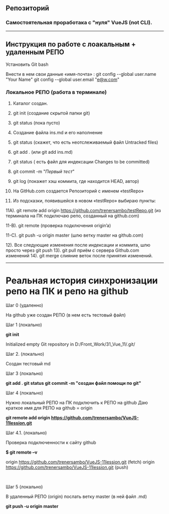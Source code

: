 ## Репозиторий

### Самостоятельная проработака с "нуля" VueJS (not CLI).

_______

## Инструкция по работе с лоакальным + удаленным РЕПО


Установить Git bash 

Внести в нем свои данные «имя-почта» :
git config --global user.name "Your Name"
git config --global user.email "e@w.com"

 ### Локальное РЕПО (работа в терминале)

1. Каталог создан.
2. git init (создание скрытой папки git)
3. git status (пока пусто)
4. Создание файла ins.md и его наполнение
5. git status (скажет, что есть неотслеживаемый файл Untracked files)
6. git add . (или  git add ins.md) 
7. git status ( есть файл для индексации Changes to be committed)
8. git commit -m "_Первый тест_"
9. git log (покажет хэш коммита, где находится HEAD, автор)

10. На GitHub.com создается Репозиторий с именем «testRepo»

11. Из подсказки, появившейся в новом «testRepo» выбираю пункты: 

11А). git remote add origin https://github.com/trenersambo/testRepo.git  (из терминала на ПК подключаю  репо, созданный на github.com)

11-B). git remote (проверка подключения origin’a)

11-C). git push -u origin master (шлю ветку master на github.com)

12). Все следующие изменения после индексации и коммита, шлю просто через git push
13). git pull приём с сервера Github.com изменений 
14). git merge слияние веток после принятия изменений. 

_________________


 # Реальная история синхронизации репо на ПК и репо на github
 
Шаг 0 (удаленно)

На github уже создан РЕПО (в нем есть тестовый файл)

Шаг 1 (локально)

**git init**

Initialized empty Git repository in D:/Front_Work/31_Vue_11/.git/

Шаг 2. (локально)

Создан тестовый md

Шаг 3  (локально)

**git add .
git status
git commit -m "создан файл помощи по git"**

Шаг 4  (локально)

Нужно локальный РЕПО на ПК подключить к РЕПО на github
Даю краткое имя для РЕПО на github  = origin

**git remote add origin https://github.com/trenersambo/VueJS-11lession.git**


Шаг 4.1.  (локально)

Проверка подключенности к сайту github

**$ git remote –v**

origin  https://github.com/trenersambo/VueJS-11lession.git (fetch)
origin  https://github.com/trenersambo/VueJS-11lession.git (push)

 

Шаг 5 (локально)

В удаленный РЕПО (origin) послать ветку master (в ней файл .md)  

**git push -u origin master**


